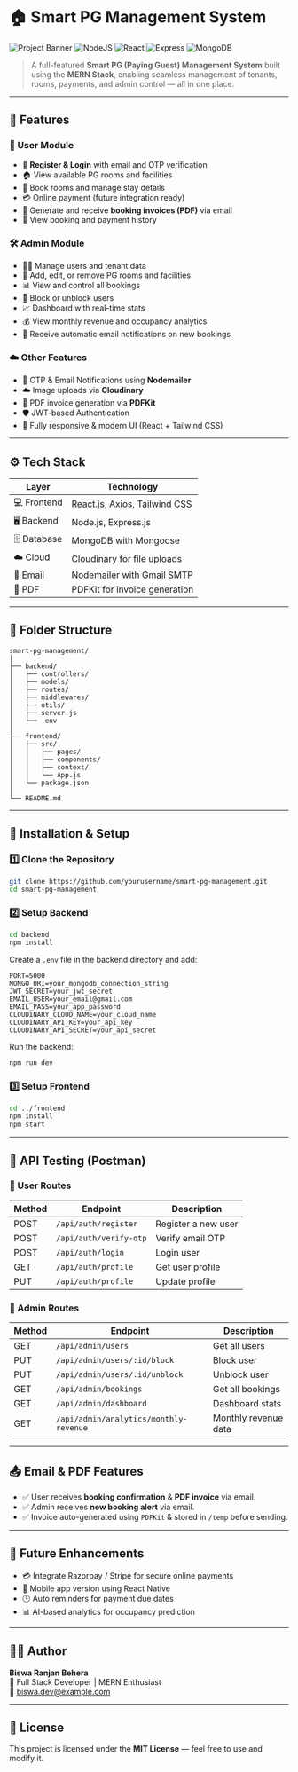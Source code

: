 

# 🏠 Smart PG Management System

![Project Banner](https://img.shields.io/badge/MERN-Stack-blue?style=for-the-badge&logo=mongodb)
![NodeJS](https://img.shields.io/badge/Node.js-43853D?style=for-the-badge&logo=node.js&logoColor=white)
![React](https://img.shields.io/badge/React-20232A?style=for-the-badge&logo=react&logoColor=61DAFB)
![Express](https://img.shields.io/badge/Express.js-404D59?style=for-the-badge)
![MongoDB](https://img.shields.io/badge/MongoDB-4EA94B?style=for-the-badge&logo=mongodb&logoColor=white)

> A full-featured **Smart PG (Paying Guest) Management System** built using the **MERN Stack**, enabling seamless management of tenants, rooms, payments, and admin control — all in one place.

---

## 🚀 Features

### 👤 User Module
- 🔐 **Register & Login** with email and OTP verification  
- 🏠 View available PG rooms and facilities  
- 📅 Book rooms and manage stay details  
- 💳 Online payment (future integration ready)  
- 📃 Generate and receive **booking invoices (PDF)** via email  
- 🧾 View booking and payment history  

### 🛠️ Admin Module
- 👨‍💼 Manage users and tenant data  
- 🏢 Add, edit, or remove PG rooms and facilities  
- 📊 View and control all bookings  
- 🚫 Block or unblock users  
- 📈 Dashboard with real-time stats  
- 💰 View monthly revenue and occupancy analytics  
- 📩 Receive automatic email notifications on new bookings  

### ☁️ Other Features
- 📧 OTP & Email Notifications using **Nodemailer**  
- ☁️ Image uploads via **Cloudinary**  
- 📑 PDF invoice generation via **PDFKit**  
- 🛡️ JWT-based Authentication  
- 📱 Fully responsive & modern UI (React + Tailwind CSS)  

---

## ⚙️ Tech Stack

| Layer | Technology |
|-------|-------------|
| 💻 Frontend | React.js, Axios, Tailwind CSS |
| 🖥 Backend | Node.js, Express.js |
| 🗄 Database | MongoDB with Mongoose |
| ☁️ Cloud | Cloudinary for file uploads |
| 📧 Email | Nodemailer with Gmail SMTP |
| 🧾 PDF | PDFKit for invoice generation |

---

## 🧩 Folder Structure

```
smart-pg-management/
│
├── backend/
│   ├── controllers/
│   ├── models/
│   ├── routes/
│   ├── middlewares/
│   ├── utils/
│   ├── server.js
│   └── .env
│
├── frontend/
│   ├── src/
│   │   ├── pages/
│   │   ├── components/
│   │   ├── context/
│   │   └── App.js
│   └── package.json
│
└── README.md
```

---

## 🔧 Installation & Setup

### 1️⃣ Clone the Repository
```bash
git clone https://github.com/yourusername/smart-pg-management.git
cd smart-pg-management
```

### 2️⃣ Setup Backend
```bash
cd backend
npm install
```

Create a `.env` file in the backend directory and add:

```env
PORT=5000
MONGO_URI=your_mongodb_connection_string
JWT_SECRET=your_jwt_secret
EMAIL_USER=your_email@gmail.com
EMAIL_PASS=your_app_password
CLOUDINARY_CLOUD_NAME=your_cloud_name
CLOUDINARY_API_KEY=your_api_key
CLOUDINARY_API_SECRET=your_api_secret
```

Run the backend:
```bash
npm run dev
```

### 3️⃣ Setup Frontend
```bash
cd ../frontend
npm install
npm start
```

---

## 🧪 API Testing (Postman)

### 🔹 User Routes
| Method | Endpoint | Description |
|--------|-----------|-------------|
| POST | `/api/auth/register` | Register a new user |
| POST | `/api/auth/verify-otp` | Verify email OTP |
| POST | `/api/auth/login` | Login user |
| GET | `/api/auth/profile` | Get user profile |
| PUT | `/api/auth/profile` | Update profile |

### 🔹 Admin Routes
| Method | Endpoint | Description |
|--------|-----------|-------------|
| GET | `/api/admin/users` | Get all users |
| PUT | `/api/admin/users/:id/block` | Block user |
| PUT | `/api/admin/users/:id/unblock` | Unblock user |
| GET | `/api/admin/bookings` | Get all bookings |
| GET | `/api/admin/dashboard` | Dashboard stats |
| GET | `/api/admin/analytics/monthly-revenue` | Monthly revenue data |

---

## 📤 Email & PDF Features

- ✅ User receives **booking confirmation** & **PDF invoice** via email.  
- ✅ Admin receives **new booking alert** via email.  
- ✅ Invoice auto-generated using `PDFKit` & stored in `/temp` before sending.

---

## 🧠 Future Enhancements

- 💳 Integrate Razorpay / Stripe for secure online payments  
- 📱 Mobile app version using React Native  
- 🕒 Auto reminders for payment due dates  
- 📊 AI-based analytics for occupancy prediction  

---

## 🧑‍💻 Author

**Biswa Ranjan Behera**  
🚀 Full Stack Developer | MERN Enthusiast  
📧 [biswa.dev@example.com](mailto:biswa.dev@example.com)

---

## 🪪 License

This project is licensed under the **MIT License** — feel free to use and modify it.

